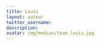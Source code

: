 ```yaml
---
title: Louis
layout: auteur
twitter_username:
description:
avatar: img/medias/team_louis.jpg
---
```


